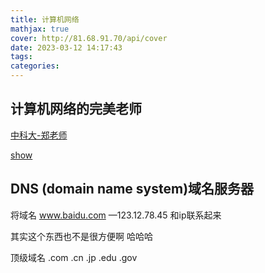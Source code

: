 ```yaml
---
title: 计算机网络
mathjax: true
cover: http://81.68.91.70/api/cover
date: 2023-03-12 14:17:43
tags:
categories:
---
```


## 计算机网络的完美老师

[中科大-郑老师](https://space.bilibili.com/410739029)

[show](#for)

## DNS (domain name system)域名服务器

将域名 www.baidu.com —123.12.78.45 和ip联系起来 

其实这个东西也不是很方便啊 哈哈哈 

顶级域名 .com .cn .jp .edu .gov

